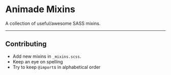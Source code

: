 # Animade Mixins

A collection of useful/awesome SASS mixins. 

---

## Contributing

- Add new mixins in `_mixins.scss`. 
- Keep an eye on spelling
- Try to keep `@import`s in alphabetical order

